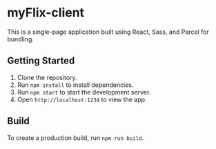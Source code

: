 # myFlix-client

This is a single-page application built using React, Sass, and Parcel for bundling.

## Getting Started

1. Clone the repository.
2. Run `npm install` to install dependencies.
3. Run `npm start` to start the development server.
4. Open `http://localhost:1234` to view the app.

## Build

To create a production build, run `npm run build`.
